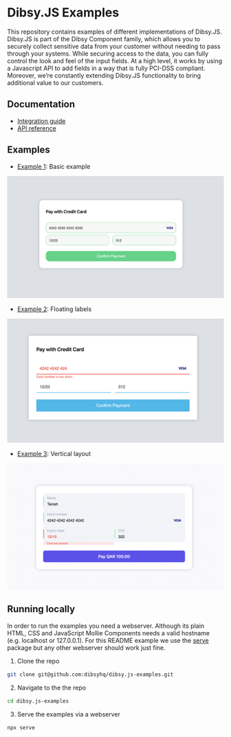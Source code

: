 # Dibsy.JS Examples

This repository contains examples of different implementations of Dibsy.JS. Dibsy.JS is part of the Dibsy Component family, which allows you to securely collect sensitive data from your customer without needing to pass through your systems. While securing access to the data, you can fully control the look and feel of the input fields. At a high level, it works by using a Javascript API to add fields in a way that is fully PCI-DSS compliant. Moreover, we’re constantly extending Dibsy.JS functionality to bring additional value to our customers.

## Documentation

- [Integration guide](https://dibsy.dev/docs/dibsy-components/Dibsy-JS)
- [API reference](https://api.dibsy.dev/)

## Examples

- [Example 1](./example-1/): Basic example

<a href="./example-1/"><img src="./screenshots/dibsy.js-example-1.png" width="838px" alt="Example 1"/></a>

- [Example 2](./example-2/): Floating labels

<a href="./example-2/"><img src="./screenshots/dibsy.js-example-2.png" width="838px" alt="Example 2"/></a>

- [Example 3](./example-3/): Vertical layout

<a href="./example-3/"><img src="./screenshots/dibsy.js-example-3.png" width="838px" alt="Example 3"/></a>

## Running locally

In order to run the examples you need a webserver. Although its plain HTML, CSS and JavaScript Mollie Components needs a valid hostname (e.g. localhost or 127.0.0.1). For this README example we use the [serve](https://www.npmjs.com/package/serve) package but any other webserver should work just fine.

1. Clone the repo

```bash
git clone git@github.com:dibsyhq/dibsy.js-examples.git
```

2. Navigate to the the repo

```bash
cd dibsy.js-examples
```

3. Serve the examples via a webserver

```bash
npx serve
```